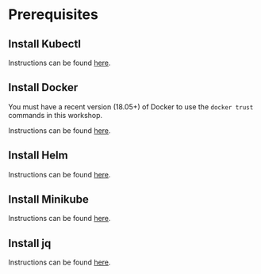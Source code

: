 # Prerequisites

## Install Kubectl

Instructions can be found [here](https://kubernetes.io/docs/tasks/tools/install-kubectl/).

## Install Docker

You must have a recent version (18.05+) of Docker to use the `docker trust` commands in this workshop.

Instructions can be found [here](https://docs.docker.com/install/).

## Install Helm

Instructions can be found [here](https://github.com/helm/helm/blob/master/docs/install.md).

## Install Minikube

Instructions can be found [here](https://github.com/kubernetes/minikube/releases/tag/v0.30.0).

## Install jq

Instructions can be found [here](https://stedolan.github.io/jq/download/).
